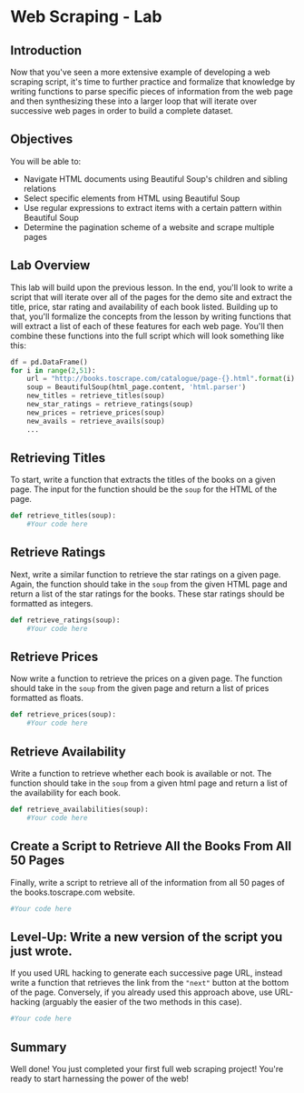 
# Web Scraping - Lab

## Introduction

Now that you've seen a more extensive example of developing a web scraping script, it's time to further practice and formalize that knowledge by writing functions to parse specific pieces of information from the web page and then synthesizing these into a larger loop that will iterate over successive web pages in order to build a complete dataset.

## Objectives

You will be able to:

* Navigate HTML documents using Beautiful Soup's children and sibling relations
* Select specific elements from HTML using Beautiful Soup
* Use regular expressions to extract items with a certain pattern within Beautiful Soup
* Determine the pagination scheme of a website and scrape multiple pages

## Lab Overview

This lab will build upon the previous lesson. In the end, you'll look to write a script that will iterate over all of the pages for the demo site and extract the title, price, star rating and availability of each book listed. Building up to that, you'll formalize the concepts from the lesson by writing functions that will extract a list of each of these features for each web page. You'll then combine these functions into the full script which will look something like this:  

```python
df = pd.DataFrame()
for i in range(2,51):
    url = "http://books.toscrape.com/catalogue/page-{}.html".format(i)
    soup = BeautifulSoup(html_page.content, 'html.parser')
    new_titles = retrieve_titles(soup)
    new_star_ratings = retrieve_ratings(soup)
    new_prices = retrieve_prices(soup)
    new_avails = retrieve_avails(soup)
    ...
 ```

## Retrieving Titles

To start, write a function that extracts the titles of the books on a given page. The input for the function should be the `soup` for the HTML of the page.


```python
def retrieve_titles(soup):
    #Your code here
```

## Retrieve Ratings

Next, write a similar function to retrieve the star ratings on a given page. Again, the function should take in the `soup` from the given HTML page and return a list of the star ratings for the books. These star ratings should be formatted as integers.


```python
def retrieve_ratings(soup):
    #Your code here
```

## Retrieve Prices

Now write a function to retrieve the prices on a given page. The function should take in the `soup` from the given page and return a list of prices formatted as floats.


```python
def retrieve_prices(soup):
    #Your code here
```

## Retrieve Availability

Write a function to retrieve whether each book is available or not. The function should take in the `soup` from a given html page and return a list of the availability for each book.


```python
def retrieve_availabilities(soup):
    #Your code here
```

## Create a Script to Retrieve All the Books From All 50 Pages

Finally, write a script to retrieve all of the information from all 50 pages of the books.toscrape.com website. 


```python
#Your code here
```

## Level-Up: Write a new version of the script you just wrote. 

If you used URL hacking to generate each successive page URL, instead write a function that retrieves the link from the `"next"` button at the bottom of the page. Conversely, if you already used this approach above, use URL-hacking (arguably the easier of the two methods in this case).


```python
#Your code here
```

## Summary

Well done! You just completed your first full web scraping project! You're ready to start harnessing the power of the web!
